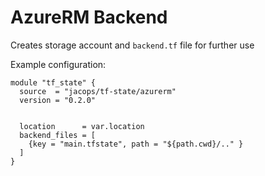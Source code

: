 # AzureRM Backend

Creates storage account and `backend.tf` file for further use

Example configuration:
```hcl-terraform
module "tf_state" {
  source  = "jacops/tf-state/azurerm"
  version = "0.2.0"


  location      = var.location
  backend_files = [
    {key = "main.tfstate", path = "${path.cwd}/.." }
  ]
}
```